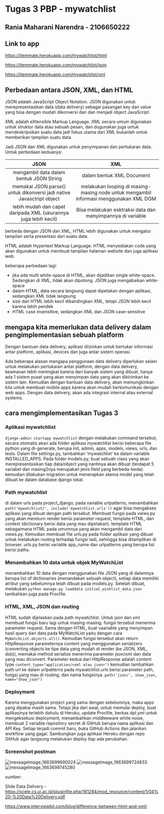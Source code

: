 # Tugas 3 PBP - mywatchlist
## Rania Maharani Narendra - 2106650222

## Link to app
https://itemmate.herokuapp.com/mywatchlist/html

https://itemmate.herokuapp.com/mywatchlist/json

https://itemmate.herokuapp.com/mywatchlist/xml

## Perbedaan antara JSON, XML, dan HTML
JSON adalah JavaScript Object Notation. JSON digunakan untuk merepresentasikan data (data delivery) sebagai pasangan key dan value yang bisa dengan mudah dikonversi dari dan menjadi object JavaScript.

XML adalah eXtensible Markup Language. XML secara umum digunakan untuk struktur data atau sebuah pesan, dan dugunakan juga untuk mendeskripsikan suatu data jadi fokus utama dari XML bukanlah untuk memberikan tampilan suatu data.

Jadi JSON dan XML digunakan untuk penyimpanan dan pertukaran data. Untuk perbedaan keduanya:

| JSON                                                                      | XML                                                        |
| :-----------------------------------------------------------------------: | :--------------------------------------------------------: |
| mengambil data dalam bentuk JSON String                                   | dalam bentuk XML Document                                  |
| memakai JSON.parse() untuk dikonversi jadi native Javasctript object      | melakukan looping di masing-masing node untuk mengambil informasi menggunakan XML DOM
| lebih mudah dan capet daripada XML (ukurannya juga lebih kecil)           | Bisa melakukan esktraksi data dan menyimpannya di variable |

berbeda dengan JSON dan XML, HTML lebih digunakan untuk mengatur tampilan serta presentasi dari suatu data.

HTML adalah Hypertext Markup Language. HTML menyediakan code yang akan digunakan untuk membuat tampilan halaman website dan juga aplikasi web. 

beberapa perbedaan lagi:
- jika ada multi white-space di HTML, akan dijadikan single white-space. Sedangkan di XML, tidak akan dipotong. JSON juga mengabaikan white-space
- dalam HTML, data secara langsung dapat dipetakan dengan aplikasi, sedangkan XML tidak langsung
- size dari HTML lebih kecil dibandingkan XML, tetapi JSON lebih kecil karena lebih pendek
- HTML case insensitive, sedangkan XML dan JSON case-sensitive

## mengapa kita memerlukan data delivery dalam pengimplementasian sebuah platform
Dengan bantuan data delivery, aplikasi diizinkan untuk bertukar informasi antar platform, aplikasi, devices dan juga antar sistem operasi. 

Ada beberapa alasan mengapa penggunaan data delivery diperlukan selain untuk melakukan pertukaran antar platform, dengan data delivery, keamanan lebih meningkat karena dari banyak sistem yang dibuat, hanya ada 1 sistem pusat yang akan menyimpan data yang akan dikirimkan ke sistem lain. Kemudian dengan bantuan data delivery, akan memungkinkan kita untuk membuat mobile apps karena akan mudah berkomunikasi dengan web apps. Dengan data delivery, akan ada integrasi internal atau external systems. 

## cara mengimplementasikan Tugas 3
### Aplikasi mywatchlist
``` django-admin startapp mywatchlist ```
dengan melakukan command tersebut, secara otomatis akan ada folder aplikasi mywatchlist berisi beberapa file python yang di-generate, berupa init, admin, apps, models, views, urls, dan tests. Dalam file settings.py, tambahkan 'mywatchlist' ke dalam variable INSTALLED_APPS. Pada folder models.py, buat sebuah class yang akan merepresentasikan tiap data/object yang nantinya akan dibuat (terdapat 5 variabel dan masing2nya merupakan jenis field yang berbeda-beda). kemudian dilakukan migration untuk menerapkan skema model yang telah dibuat ke dalam database django lokal. 

### Path mywatchlist
di dalam urls pada project_django, pada variable urlpatterns, menambahkan 
```path('mywatchlist/', include('mywatchlist.urls'))```
agar bisa mengakses aplikasi yang dibuat dengan path tersebut. Membuat fungsi pada views.py yang akan mereturn render berisi parameter request, template HTML, dan context (dictionary berisi data yang mau dipetakan). template HTML sebagaimana HTML pada umumnya yang akan mengambil data dari views.py. Kemudian membuat file urls.py pada folder aplikasi yang dibuat untuk melakukan routing terhadap fungsi tadi, sehingga bisa ditampilkan di browser. urls.py berisi variable app_name dan urlpatterns yang berupa list berisi paths.

### Menambahkan 10 data untuk objek MyWatchList
menambahkan 10 data dengan menggunakan file JSON yang di dalamnya berupa list of dictionaries (menandakan sebuah object), setiap data memiliki atribut yang sebelumnya telah dibuat pada models.py. Setelah dibuat, melakukan ```python manage.py loaddata initial_wishlist_data.json```
tambahkan juga pada Procfile.

### HTML, XML, JSON dan routing
HTML sudah dijelaskan pada path mywatchlist. Untuk json dan xml membuat fungsi baru lagi untuk masing-masing. fungsi tersebut menerima parameter request. Sama dengan HTML, buat vaariable yang menyimpan hasil query dari data pada MyWatchList yaitu dengan cara ```MyWatchList.objects.all()```. Kemudian fungsi tersebut akan return HttpResponse parameternya content yang menggunakan serializers (converting objects ke tipe data yang mudah di render (ke JSON, XML, dsb)), memakai method serialize menerima parameter json/xml dan data yang mau diconvert. Parameter kedua dari HttpResponse adalah content type ```content_type="application/<xml atau json>")```
kemudian tambahkan path url ke dalam urlpatterns pada mywatchlist.urls berisi parameter path, fungsi yang mau di routing, dan nama fungsinya. ```path('json/', show_json, name="show_json")```

### Deployment
Karena menggunakan project yang sama dengan sebelumnya, maka apps yang dipakai masih sama. Tetapi jika dari awal, untuk memulai deploy, buat aplikasinya terlebih dahulu di Heroku, update Procfile, berkas dpl.yml untuk mengeksekusi deployment, menambahkan middleeware white noise, membuat 2 variable repository secret di GitHub berupa nama aplikasi dan API Key. Setiap terjadi commit baru, buka GitHub Actions dan jalankan workflow yang gagal. Sambungkan juga aplikasi Heroku dengan repo GitHub agar langsung melakukan deploy tiap ada perubahan.

### Screenshot postman
![messageImage_1663699690024](https://user-images.githubusercontent.com/87572562/191407355-0e6f8efd-a02f-4dcd-a003-f1d33f9865ad.jpg)
![messageImage_1663699724833](https://user-images.githubusercontent.com/87572562/191407363-c9cac190-4807-44d2-a2ac-c838de41d76b.jpg)
![messageImage_1663699745280](https://user-images.githubusercontent.com/87572562/191407368-a751040b-4e63-49a2-95bd-0394507e146f.jpg)

sumber:

Slide Data Delivery - https://scele.cs.ui.ac.id/pluginfile.php/161284/mod_resource/content/1/04%20-%20Data%20Delivery.pdf

https://www.interviewbit.com/blog/difference-between-html-and-xml/

